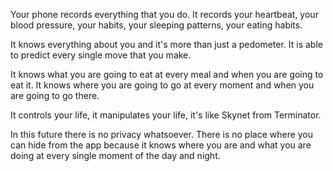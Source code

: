 Your phone records everything that you do. It records your heartbeat, your blood pressure, your habits, your sleeping patterns, your eating habits.

It knows everything about you and it's more than just a pedometer. It is able to predict every single move that you make.

It knows what you are going to eat at every meal and when you are going to eat it. It knows where you are going to go at every moment and when you are going to go there.

It controls your life, it manipulates your life, it's like Skynet from Terminator.

In this future there is no privacy whatsoever. There is no place where you can hide from the app because it knows where you are and what you are doing at every single moment of the day and night.
